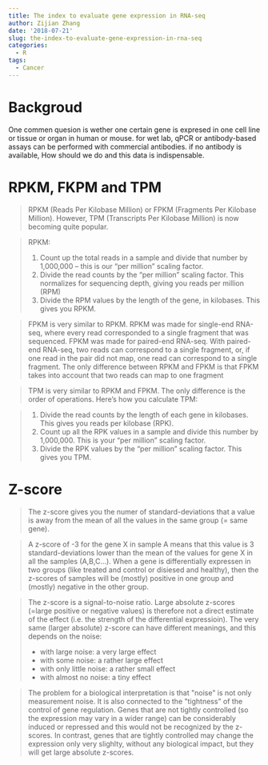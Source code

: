 ```yaml
---
title: The index to evaluate gene expression in RNA-seq
author: Zijian Zhang
date: '2018-07-21'
slug: the-index-to-evaluate-gene-expression-in-rna-seq
categories:
  - R
tags:
  - Cancer
---
```

# Backgroud

One commen quesion is wether one certain gene is expresed in one cell line or tissue or organ in human or mouse. for wet lab, qPCR or antibody-based assays can be performed with commercial antibodies. if no antibody is available, How should we do and this data is indispensable.

# RPKM, FKPM and TPM

> RPKM (Reads Per Kilobase Million) or FPKM (Fragments Per Kilobase Million). However, TPM (Transcripts Per Kilobase Million) is now becoming quite popular.

> RPKM:
>1. Count up the total reads in a sample and divide that number by 1,000,000 – this is our “per million” scaling factor.
>2. Divide the read counts by the “per million” scaling factor. This normalizes for sequencing depth, giving you reads per million (RPM)
>3. Divide the RPM values by the length of the gene, in kilobases. This gives you RPKM.

>FPKM is very similar to RPKM. RPKM was made for single-end RNA-seq, where every read corresponded to a single fragment that was sequenced. FPKM was made for paired-end RNA-seq. With paired-end RNA-seq, two reads can correspond to a single fragment, or, if one read in the pair did not map, one read can correspond to a single fragment. The only difference between RPKM and FPKM is that FPKM takes into account that two reads can map to one fragment

>TPM is very similar to RPKM and FPKM. The only difference is the order of operations. Here’s how you calculate TPM:

>1. Divide the read counts by the length of each gene in kilobases. This gives you reads per kilobase (RPK).
>2. Count up all the RPK values in a sample and divide this number by 1,000,000. This is your “per million” scaling factor.
>3. Divide the RPK values by the “per million” scaling factor. This gives you TPM.

# Z-score

>The z-score gives you the numer of standard-deviations that a value is away from the mean of all the values in the same group (= same gene).

>A z-score of -3 for the gene X in sample A means that this value is 3 standard-deviations lower than the mean of the values for gene X in all the samples (A,B,C...).
When a gene is differentially expressen in two groups (like treated and control or disiesed and healthy), then the z-scores of samples will be (mostly) positive in one group and (mostly) negative in the other group.

>The z-score is a signal-to-noise ratio. Large absolute z-scores (=large positive or negative values) is therefore not a direct estimate of the effect (i.e. the strength of the differential expressioin).
The very same (larger absolute) z-score can have different meanings, and this depends on the noise:
>- with large noise: a very large effect
>- with some noise: a rather large effect
>- with only little noise: a rather small effect
>- with almost no noise: a tiny effect

>The problem for a biological interpretation is that "noise" is not only measurement noise. It is also connected to the "tightness" of the control of gene regulation. Genes that are not tightly controlled (so the expression may vary in a wider range) can be considerably induced or repressed and this would not be recognized by the z-scores. In contrast, genes that are tightly controlled may change the expression only very slighlty, without any biological impact, but they will get large absolute z-scores.